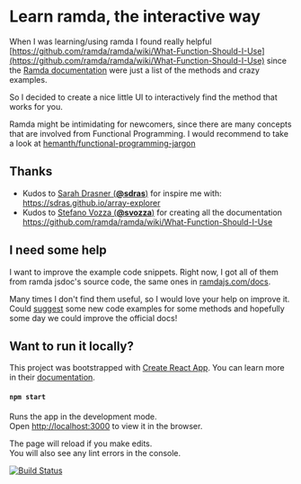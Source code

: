 # Learn ramda, the interactive way

When I was learning/using ramda I found really helpful [https://github.com/ramda/ramda/wiki/What-Function-Should-I-Use](https://github.com/ramda/ramda/wiki/What-Function-Should-I-Use) since the [Ramda documentation](http://ramdajs.com/docs/) were just a list of the methods and crazy examples.

So I decided to create a nice little UI to interactively find the method that works for you.

Ramda might be intimidating for newcomers, since there are many concepts that are involved from Functional
Programming. I would recommend to take a look at [hemanth/functional-programming-jargon](https://github.com/hemanth/functional-programming-jargon)

## Thanks

- Kudos to [Sarah Drasner (**@sdras**)](https://github.com/sdras) for inspire me with: https://sdras.github.io/array-explorer
- Kudos to [Stefano Vozza (**@svozza**)](https://github.com/svozza) for creating all the documentation https://github.com/ramda/ramda/wiki/What-Function-Should-I-Use

## I need some help

I want to improve the example code snippets. Right now, I got all of them from ramda jsdoc's source code, the same ones in [ramdajs.com/docs](https://ramdajs.com/docs).

Many times I don't find them useful, so I would love your help on improve it.
Could [suggest](https://github.com/davesnx/learn-ramda/issues/new) some new code examples for some methods and hopefully some day we could improve the official docs!

## Want to run it locally?

This project was bootstrapped with [Create React App](https://github.com/facebook/create-react-app). You can learn more in their [documentation](https://facebook.github.io/create-react-app/docs/getting-started).

#### `npm start`

Runs the app in the development mode.<br>
Open [http://localhost:3000](http://localhost:3000) to view it in the browser.

The page will reload if you make edits.<br>
You will also see any lint errors in the console.

[![Build Status](https://travis-ci.org/davesnx/learn-ramda.svg?branch=master)](https://travis-ci.org/davesnx/learn-ramda)
